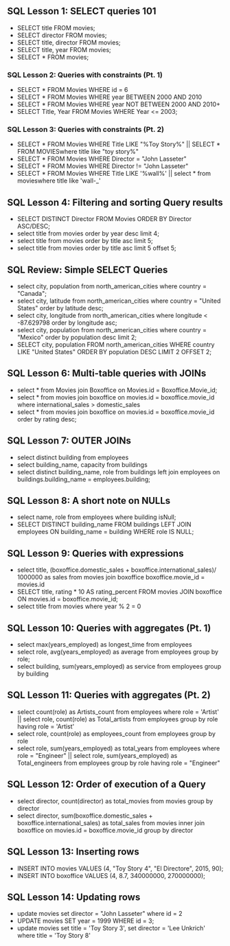 ## SQL Lesson 1: SELECT queries 101

+ SELECT title FROM movies;
+ SELECT director FROM movies;
+ SELECT title, director FROM movies;
+ SELECT title, year FROM movies;
+ SELECT * FROM movies;


### SQL Lesson 2: Queries with constraints (Pt. 1)

+ SELECT *
  FROM Movies
  WHERE id = 6
+ SELECT * 
  FROM Movies
  WHERE year BETWEEN 2000 AND 2010
+ SELECT *
  FROM Movies
  WHERE year NOT BETWEEN 2000 AND 2010+
+ SELECT Title, Year FROM Movies
   WHERE Year <= 2003;


### SQL Lesson 3: Queries with constraints (Pt. 2)

+ SELECT * FROM Movies
  WHERE Title LIKE "%Toy Story%"  || SELECT * FROM MOVIESwhere title like "toy story%"
+ SELECT * FROM Movies
  WHERE Director = "John Lasseter"
+ SELECT * FROM Movies
  WHERE Director != "John Lasseter"
+ SELECT * FROM Movies
  WHERE Title LIKE '%wall%' || select * from movieswhere title like 'wall-_'


## SQL Lesson 4: Filtering and sorting Query results

+ SELECT DISTINCT Director FROM Movies
  ORDER BY Director ASC/DESC;
+ select title from movies
  order by year desc
  limit 4;
+ select title from movies
  order by title asc
  limit 5;
+ select title from movies
  order by title asc
  limit 5 offset 5;

## SQL Review: Simple SELECT Queries

+ select city, population from north_american_cities
  where country = "Canada";
+ select city, latitude from north_american_cities
  where country = "United States"
  order by latitude desc;
+ select city, longitude from north_american_cities
  where longitude < -87.629798
  order by longitude asc;
+ select city, population from north_american_cities
  where country = "Mexico"
  order by population desc
  limit 2;
+ SELECT city, population FROM north_american_cities
  WHERE country LIKE "United States"
  ORDER BY population DESC
  LIMIT 2 OFFSET 2;


## SQL Lesson 6: Multi-table queries with JOINs


+ select * from Movies
  join Boxoffice
  on Movies.id = Boxoffice.Movie_id;
+ select * from movies
  join boxoffice
  on movies.id = boxoffice.movie_id
  where international_sales > domestic_sales
+ select * from movies
  join boxoffice
  on movies.id = boxoffice.movie_id
  order by rating desc;


## SQL Lesson 7: OUTER JOINs


+ select distinct building from employees
+ select building_name, capacity from buildings
+ select distinct building_name, role
  from buildings
  left join employees
  on buildings.building_name = employees.building;


## SQL Lesson 8: A short note on NULLs

+ select name, role
  from employees
  where building isNull;
+ SELECT DISTINCT building_name
  FROM buildings 
  LEFT JOIN employees
    ON building_name = building
  WHERE role IS NULL;


## SQL Lesson 9: Queries with expressions


+ select title, (boxoffice.domestic_sales + boxoffice.international_sales)/ 1000000 as sales
 from movies
 join boxoffice
  boxoffice.movie_id = movies.id
+ SELECT title, rating * 10 AS rating_percent
  FROM movies
  JOIN boxoffice
    ON movies.id = boxoffice.movie_id;
+ select title 
  from movies
  where year % 2 = 0


##  SQL Lesson 10: Queries with aggregates (Pt. 1)


+  select max(years_employed) as longest_time
   from employees
+ select role, avg(years_employed) as average
  from employees
  group by role;
+ select building, sum(years_employed) as service
  from employees
  group by building


## SQL Lesson 11: Queries with aggregates (Pt. 2)


+ select count(role) as Artists_count
  from employees
  where role = 'Artist' ||
  select role, count(role) as Total_artists
  from employees
  group by role
  having role = 'Artist'
+ select role, count(role) as employees_count
  from employees
  group by role
+ select role, sum(years_employed) as total_years
  from employees
  where role = "Engineer" ||
  select role, sum(years_employed) as Total_engineers
   from employees
   group by role
   having  role = "Engineer"

## SQL Lesson 12: Order of execution of a Query


+ select director, count(director) as total_movies
  from movies
  group by director
+ select director, sum(boxoffice.domestic_sales + boxoffice.international_sales) as total_sales
 from movies
inner join boxoffice
 on movies.id = boxoffice.movie_id
group by director


## SQL Lesson 13: Inserting rows


+ INSERT INTO movies VALUES (4, "Toy Story 4", "El Directore", 2015, 90);
+ INSERT INTO boxoffice VALUES (4, 8.7, 340000000, 270000000);


## SQL Lesson 14: Updating rows


+   update movies
    set director = "John Lasseter"
    where id = 2
+   UPDATE movies
    SET year = 1999
    WHERE id = 3;
+   update movies
    set title = 'Toy Story 3',
    set director = 'Lee Unkrich'
    where title = 'Toy Story 8'

